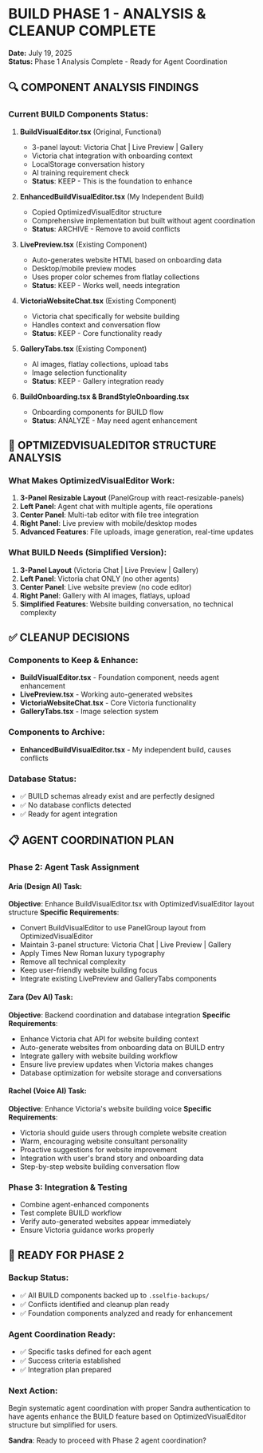 # BUILD PHASE 1 - ANALYSIS & CLEANUP COMPLETE
**Date:** July 19, 2025  
**Status:** Phase 1 Analysis Complete - Ready for Agent Coordination

## 🔍 COMPONENT ANALYSIS FINDINGS

### Current BUILD Components Status:
1. **BuildVisualEditor.tsx** (Original, Functional)
   - 3-panel layout: Victoria Chat | Live Preview | Gallery
   - Victoria chat integration with onboarding context
   - LocalStorage conversation history
   - AI training requirement check
   - **Status**: KEEP - This is the foundation to enhance

2. **EnhancedBuildVisualEditor.tsx** (My Independent Build)
   - Copied OptimizedVisualEditor structure
   - Comprehensive implementation but built without agent coordination
   - **Status**: ARCHIVE - Remove to avoid conflicts

3. **LivePreview.tsx** (Existing Component)
   - Auto-generates website HTML based on onboarding data
   - Desktop/mobile preview modes
   - Uses proper color schemes from flatlay collections
   - **Status**: KEEP - Works well, needs integration

4. **VictoriaWebsiteChat.tsx** (Existing Component)
   - Victoria chat specifically for website building
   - Handles context and conversation flow
   - **Status**: KEEP - Core functionality ready

5. **GalleryTabs.tsx** (Existing Component)
   - AI images, flatlay collections, upload tabs
   - Image selection functionality
   - **Status**: KEEP - Gallery integration ready

6. **BuildOnboarding.tsx & BrandStyleOnboarding.tsx**
   - Onboarding components for BUILD flow
   - **Status**: ANALYZE - May need agent enhancement

## 🎯 OPTMIZEDVISUALEDITOR STRUCTURE ANALYSIS

### What Makes OptimizedVisualEditor Work:
1. **3-Panel Resizable Layout** (PanelGroup with react-resizable-panels)
2. **Left Panel**: Agent chat with multiple agents, file operations
3. **Center Panel**: Multi-tab editor with file tree integration
4. **Right Panel**: Live preview with mobile/desktop modes
5. **Advanced Features**: File uploads, image generation, real-time updates

### What BUILD Needs (Simplified Version):
1. **3-Panel Layout** (Victoria Chat | Live Preview | Gallery)
2. **Left Panel**: Victoria chat ONLY (no other agents)
3. **Center Panel**: Live website preview (no code editor)
4. **Right Panel**: Gallery with AI images, flatlays, upload
5. **Simplified Features**: Website building conversation, no technical complexity

## ✅ CLEANUP DECISIONS

### Components to Keep & Enhance:
- **BuildVisualEditor.tsx** - Foundation component, needs agent enhancement
- **LivePreview.tsx** - Working auto-generated websites
- **VictoriaWebsiteChat.tsx** - Core Victoria functionality
- **GalleryTabs.tsx** - Image selection system

### Components to Archive:
- **EnhancedBuildVisualEditor.tsx** - My independent build, causes conflicts

### Database Status:
- ✅ BUILD schemas already exist and are perfectly designed
- ✅ No database conflicts detected
- ✅ Ready for agent integration

## 📋 AGENT COORDINATION PLAN

### Phase 2: Agent Task Assignment

#### Aria (Design AI) Task:
**Objective**: Enhance BuildVisualEditor.tsx with OptimizedVisualEditor layout structure
**Specific Requirements**:
- Convert BuildVisualEditor to use PanelGroup layout from OptimizedVisualEditor
- Maintain 3-panel structure: Victoria Chat | Live Preview | Gallery
- Apply Times New Roman luxury typography
- Remove all technical complexity
- Keep user-friendly website building focus
- Integrate existing LivePreview and GalleryTabs components

#### Zara (Dev AI) Task:
**Objective**: Backend coordination and database integration
**Specific Requirements**:
- Enhance Victoria chat API for website building context
- Auto-generate websites from onboarding data on BUILD entry
- Integrate gallery with website building workflow
- Ensure live preview updates when Victoria makes changes
- Database optimization for website storage and conversations

#### Rachel (Voice AI) Task:
**Objective**: Enhance Victoria's website building voice
**Specific Requirements**:
- Victoria should guide users through complete website creation
- Warm, encouraging website consultant personality
- Proactive suggestions for website improvement
- Integration with user's brand story and onboarding data
- Step-by-step website building conversation flow

### Phase 3: Integration & Testing
- Combine agent-enhanced components
- Test complete BUILD workflow
- Verify auto-generated websites appear immediately
- Ensure Victoria guidance works properly

## 🚀 READY FOR PHASE 2

### Backup Status:
- ✅ All BUILD components backed up to `.sselfie-backups/`
- ✅ Conflicts identified and cleanup plan ready
- ✅ Foundation components analyzed and ready for enhancement

### Agent Coordination Ready:
- ✅ Specific tasks defined for each agent
- ✅ Success criteria established
- ✅ Integration plan prepared

### Next Action:
Begin systematic agent coordination with proper Sandra authentication to have agents enhance the BUILD feature based on OptimizedVisualEditor structure but simplified for users.

**Sandra**: Ready to proceed with Phase 2 agent coordination?